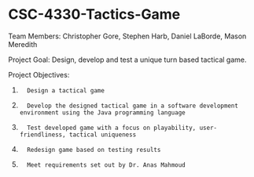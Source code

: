 # CSC-4330-Tactics-Game

Team Members: Christopher Gore, Stephen Harb, Daniel LaBorde, Mason Meredith

Project Goal: Design, develop and test a unique turn based tactical game.

Project Objectives:

1.       Design a tactical game
2.       Develop the designed tactical game in a software development environment using the Java programming language
3.       Test developed game with a focus on playability, user-friendliness, tactical uniqueness
4.       Redesign game based on testing results
5.       Meet requirements set out by Dr. Anas Mahmoud
